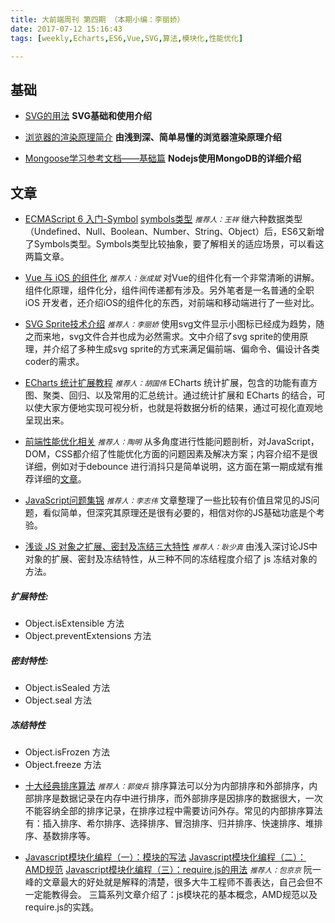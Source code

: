 ```yaml
---
title: 大前端周刊 第四期 （本期小编：李丽娇）
date: 2017-07-12 15:16:43
tags: [weekly,Echarts,ES6,Vue,SVG,算法,模块化,性能优化]

---
```


## 基础
* [SVG的用法](http://www.webhek.com/post/svg.html)
**SVG基础和使用介绍**

* [浏览器的渲染原理简介](http://coolshell.cn/articles/9666.html)
**由浅到深、简单易懂的浏览器渲染原理介绍**

* [Mongoose学习参考文档——基础篇](http://ourjs.com/detail/53ad24edb984bb4659000013)
**Nodejs使用MongoDB的详细介绍**


## 文章
* [ECMAScript 6 入门-Symbol](http://es6.ruanyifeng.com/#docs/symbol)
  [symbols类型](http://www.infoq.com/cn/articles/es6-in-depth-symbols)
<small>*推荐人：王祥*</small>
继六种数据类型（Undefined、Null、Boolean、Number、String、Object）后，ES6又新增了Symbols类型。Symbols类型比较抽象，要了解相关的适应场景，可以看这两篇文章。

* [Vue 与 iOS 的组件化](https://juejin.im/post/59626ca0f265da6c2442fbdf)
<small>*推荐人：张成斌*</small>
对Vue的组件化有一个非常清晰的讲解。组件化原理，组件化分，组件间传递都有涉及。另外笔者是一名普通的全职 iOS 开发者，还介绍iOS的组件化的东西，对前端和移动端进行了一些对比。

* [SVG Sprite技术介绍](http://www.zhangxinxu.com/wordpress/2014/07/introduce-svg-sprite-technology/)
<small>*推荐人：李丽娇*</small>
使用svg文件显示小图标已经成为趋势，随之而来地，svg文件合并也成为必然需求。文中介绍了svg sprite的使用原理，并介绍了多种生成svg sprite的方式来满足偏前端、偏命令、偏设计各类coder的需求。

* [ECharts 统计扩展教程](http://efe.baidu.com/blog/echarts-statistical-extension-tutorial/)
<small>*推荐人：胡国伟*</small>
ECharts 统计扩展，包含的功能有直方图、聚类、回归、以及常用的汇总统计。通过统计扩展和 ECharts 的结合，可以使大家方便地实现可视分析，也就是将数据分析的结果，通过可视化直观地呈现出来。

* [前端性能优化相关](https://github.com/wy-ei/notebook/issues/34#issuecomment-266946255)
<small>*推荐人：陶明*</small>
从多角度进行性能问题剖析，对JavaScript，DOM，CSS都介绍了性能优化方面的问题因素及解决方案；内容介绍不是很详细，例如对于debounce 进行消抖只是简单说明，这方面在第一期成斌有推荐详细的[文章](https://github.com/mqyqingfeng/Blog/issues/22)。

* [JavaScript问题集锦](https://github.com/creeperyang/blog/issues/2)
<small>*推荐人：李志伟*</small>
文章整理了一些比较有价值且常见的JS问题，看似简单，但深究其原理还是很有必要的，相信对你的JS基础功底是个考验。

* [浅谈 JS 对象之扩展、密封及冻结三大特性](https://segmentfault.com/a/1190000003894119)
<small>*推荐人：耿少真*</small>
由浅入深讨论JS中对象的扩展、密封及冻结特性，从三种不同的冻结程度介绍了 js 冻结对象的方法。
##### 扩展特性:
  - Object.isExtensible 方法
  - Object.preventExtensions 方法
##### 密封特性:
  - Object.isSealed 方法
  - Object.seal 方法
##### 冻结特性
  - Object.isFrozen 方法
  - Object.freeze 方法

* [十大经典排序算法](https://github.com/hustcc/JS-Sorting-Algorithm)
<small>*推荐人：郭俊兵*</small>
排序算法可以分为内部排序和外部排序，内部排序是数据记录在内存中进行排序，而外部排序是因排序的数据很大，一次不能容纳全部的排序记录，在排序过程中需要访问外存。常见的内部排序算法有：插入排序、希尔排序、选择排序、冒泡排序、归并排序、快速排序、堆排序、基数排序等。

* [Javascript模块化编程（一）：模块的写法](http://www.ruanyifeng.com/blog/2012/10/javascript_module.html)
  [Javascript模块化编程（二）：AMD规范](http://www.ruanyifeng.com/blog/2012/10/asynchronous_module_definition.html)
  [Javascript模块化编程（三）：require.js的用法](http://www.ruanyifeng.com/blog/2012/11/require_js.html)
<small>*推荐人：包京京*</small>
阮一峰的文章最大的好处就是解释的清楚，很多大牛工程师不善表达，自己会但不一定能教得会。
三篇系列文章介绍了：js模块花的基本概念，AMD规范以及require.js的实践。
